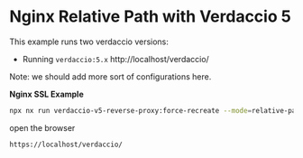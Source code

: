 # Nginx Relative Path with Verdaccio 5

This example runs two verdaccio versions:

- Running `verdaccio:5.x` http://localhost/verdaccio/

Note: we should add more sort of configurations here.

**Nginx SSL Example**

```bash
npx nx run verdaccio-v5-reverse-proxy:force-recreate --mode=relative-path-ssl
```

open the browser

```
https://localhost/verdaccio/
```

